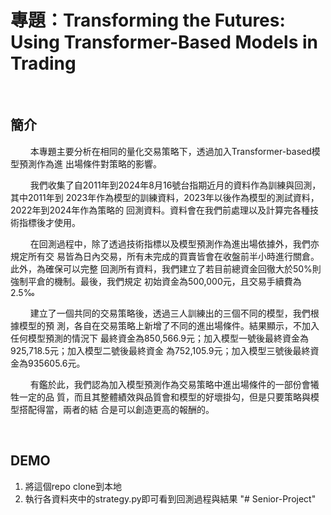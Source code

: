 # 專題：Transforming the Futures: Using Transformer-Based Models in Trading

<BR>

## 簡介
$\qquad$本專題主要分析在相同的量化交易策略下，透過加入Transformer-based模型預測作為進
出場條件對策略的影響。 

$\qquad$我們收集了自2011年到2024年8月16號台指期近月的資料作為訓練與回測，其中2011年到
2023年作為模型的訓練資料，2023年以後作為模型的測試資料，2022年到2024年作為策略的
回測資料。資料會在我們前處理以及計算完各種技術指標後才使用。 

$\qquad$在回測過程中，除了透過技術指標以及模型預測作為進出場依據外，我們亦規定所有交
易皆為日內交易，所有未完成的買賣皆會在收盤前半小時進行關倉。此外，為確保可以完整
回測所有資料，我們建立了若目前總資金回徹大於50%則強制平倉的機制。最後，我們規定
初始資金為500,000元，且交易手續費為2.5‰ 

$\qquad$建立了一個共同的交易策略後，透過三人訓練出的三個不同的模型，我們根據模型的預
測，各自在交易策略上新增了不同的進出場條件。結果顯示，不加入任何模型預測的情況下
最終資金為850,566.9元；加入模型一號後最終資金為925,718.5元；加入模型二號後最終資金
為752,105.9元；加入模型三號後最終資金為935605.6元。 

$\qquad$有鑑於此，我們認為加入模型預測作為交易策略中進出場條件的一部份會犧牲一定的品
質，而且其整體績效與品質會和模型的好壞掛勾，但是只要策略與模型搭配得當，兩者的結
合是可以創造更高的報酬的。

<BR>

## DEMO
1. 將這個repo clone到本地
2. 執行各資料夾中的strategy.py即可看到回測過程與結果
"# Senior-Project" 
